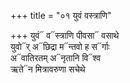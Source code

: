 +++
title = "०१ युवं वस्त्राणि"

+++
युवं᳓ व᳓स्त्राणि पीवसा᳓ वसाथे  
युवो᳓र् अ᳓छिद्रा म᳓न्तवो ह स᳓र्गाः  
अ᳓वातिरतम् अ᳓नृतानि वि᳓श्व  
ऋते᳓न मित्रावरुणा सचेथे